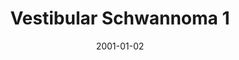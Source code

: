 ---
title: Vestibular Schwannoma 1
image: https://www.cycif.org/assets/img/coy-acta-neuropathol-2019/2_1_VestibularSchwannoma.jpg
date: '2001-01-02'
minerva_link: https://www.cycif.org/data/coy-acta-neuropathol-2019/osd-2_1_VestibularSchwannoma.html
info_link: https://www.cycif.org/data/coy-acta-neuropathol-2019/index.html
show_page_link: false
tags:
    - narrated
---